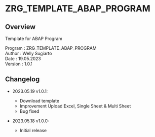 # ZRG_TEMPLATE_ABAP_PROGRAM

## Overview

Template for ABAP Program

   Program : ZRG_TEMPLATE_ABAP_PROGRAM  
   Author  : Welly Sugiarto  
   Date    : 19.05.2023  
   Version : 1.0.1  

## Changelog

- 2023.05.19 v1.0.1:
  - Download template
  - Improvement Upload Excel, Single Sheet & Multi Sheet
  - Bug fixed

- 2023.05.18 v1.0.0:
  - Initial release